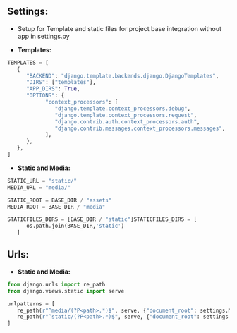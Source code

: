 ## Settings:

   - Setup for Template and static files for project base integration without app in settings.py

   - **Templates:**

   ```python
   TEMPLATES = [
      {
         "BACKEND": "django.template.backends.django.DjangoTemplates",
         "DIRS": ["templates"],
         "APP_DIRS": True,
         "OPTIONS": {
               "context_processors": [
                  "django.template.context_processors.debug",
                  "django.template.context_processors.request",
                  "django.contrib.auth.context_processors.auth",
                  "django.contrib.messages.context_processors.messages",
               ],
         },
      },
   ]
   ```

   - **Static and Media:**

   ```python
   STATIC_URL = "static/"
   MEDIA_URL = "media/"

   STATIC_ROOT = BASE_DIR / "assets"
   MEDIA_ROOT = BASE_DIR / "media"

   STATICFILES_DIRS = [BASE_DIR / "static"]STATICFILES_DIRS = [
         os.path.join(BASE_DIR,'static')
      ]
   ```

## Urls:

   - **Static and Media:**

   ```python
   from django.urls import re_path
   from django.views.static import serve

   urlpatterns = [
      re_path(r"^media/(?P<path>.*)$", serve, {"document_root": settings.MEDIA_ROOT}),
      re_path(r"^static/(?P<path>.*)$", serve, {"document_root": settings.STATIC_ROOT}),
   ]
   ```